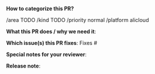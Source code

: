 **How to categorize this PR?**
<!--
Please select area, kind, and priority for this pull request. This helps the community categorizing it.
Replace below TODOs or exchange the existing identifiers with those that fit best in your opinion.
If multiple identifiers make sense you can also state the commands multiple times, e.g.
  /area control-plane
  /area auto-scaling
  ...

"/area" identifiers:     audit-logging|auto-scaling|backup|certification|control-plane-migration|control-plane|cost|delivery|dev-productivity|disaster-recovery|documentation|high-availability|logging|metering|monitoring|networking|open-source|ops-productivity|os|performance|quality|robustness|scalability|security|storage|testing|usability|user-management
"/kind" identifiers:     api-change|bug|cleanup|discussion|enhancement|epic|impediment|poc|post-mortem|question|regression|task|technical-debt|test
"/priority" identifiers: normal|critical|blocker

For Gardener Enhancement Proposals (GEPs), please check the following [documentation](https://github.com/gardener/gardener/tree/master/docs/proposals/README.md) before submitting this pull request.
-->
/area TODO
/kind TODO
/priority normal
/platform alicloud

**What this PR does / why we need it**:

**Which issue(s) this PR fixes**:
Fixes #

**Special notes for your reviewer**:

**Release note**:
<!--
Write your release note:
1. Enter your release note in the below block.
2. If no release note is required, just write "NONE" within the block.

Format of block header: <category> <target_group>
Possible values:
- category:       improvement|noteworthy|action
- target_group:   user|operator|developer
-->
```improvement operator

```
